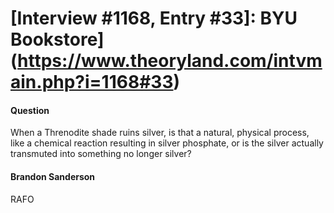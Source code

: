 # [Interview #1168, Entry #33]: BYU Bookstore](https://www.theoryland.com/intvmain.php?i=1168#33)

#### Question

When a Threnodite shade ruins silver, is that a natural, physical process, like a chemical reaction resulting in silver phosphate, or is the silver actually transmuted into something no longer silver?

#### Brandon Sanderson

RAFO

